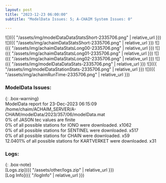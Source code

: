 ```yaml
---
layout: post
title: "2023-12-23 06:00:00"
subtitle: "ModelData Issues: 5; A-CHAIM System Issues: 0"

---
```


![]({{ "/assets/img/modelDataDataStatsShort-2335706.png" | relative_url }})
![]({{ "/assets/img/achaimDataStatsShort-2335706.png" | relative_url }})
![]({{ "/assets/img/achaimDataStatsLong00-2335706.png" | relative_url }})
![]({{ "/assets/img/achaimDataStatsLong01-2335706.png" | relative_url }})
![]({{ "/assets/img/achaimDataStatsLong02-2335706.png" | relative_url }})
![]({{ "/assets/img/modelDataDataStats-2335706.png" | relative_url }})
![]({{ "/assets/img/modelDataStationStats-2335706.png" | relative_url }})
![]({{ "/assets/img/achaimRunTime-2335706.png" | relative_url }})


### ModelData Issues:  
  
{: .box-warning}  
 ModelData report for 23-Dec-2023 06:15:09   
 /home/chaim/ACHAIM_SERVER/A-CHAIM/modelData/2023/357/06/modelData.mat   
 0% of JASON tec values are finite   
 0% of all possible stations for IONO were downloaded. x1062   
 0% of all possible stations for SENTINEL were downloaded. x517   
 0% of all possible stations for CHAIN were downloaded. x59   
 12.0401% of all possible stations for KARTVERKET were downloaded. x31   
  


### Logs:  
  
{: .box-note}  
[Logs.zip]({{ "/assets/other/logs.zip" | relative_url }})  
[Log Info]({{ "/logInfo" | relative_url }})  
